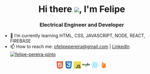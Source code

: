 <h1 align="center">Hi there <img src="https://raw.githubusercontent.com/kaueMarques/kaueMarques/master/hi.gif" width="30px">, I'm Felipe</h1>
<h3 align="center">Electrical Engineer and Developer</h3>

- 🌱 I’m currently learning HTML, CSS, JAVASCRIPT, NODE, REACT, FIREBASE
- 📫 How to reach me: ofelipepereira@gmail.com | <a href="https://www.linkedin.com/in/felipe-pereira-pinto/" target="blank">LinkedIn <img align="center" src="https://cdn.jsdelivr.net/npm/simple-icons@3.0.1/icons/linkedin.svg" alt="felipe-pereira-pinto" height="24" width="24" /></a>

<p align="center">
<img src="https://raw.githubusercontent.com/devicons/devicon/master/icons/html5/html5-plain.svg" alt="html5"  width="24" height="24"/>
<img src="https://raw.githubusercontent.com/devicons/devicon/master/icons/css3/css3-plain.svg" alt="css3"  width="24" height="24"/>
<img src="https://raw.githubusercontent.com/devicons/devicon/master/icons/javascript/javascript-original.svg" alt="javascript" width="24" height="24"/>
<img src="https://raw.githubusercontent.com/devicons/devicon/master/icons/nodejs/nodejs-original-wordmark.svg" alt="nodejs" width="24" height="24"/>  
<img src="https://raw.githubusercontent.com/devicons/devicon/master/icons/react/react-original.svg" alt="reactjs" width="24" height="24"/>  
<img src="https://raw.githubusercontent.com/devicons/devicon/master/icons/firebase/firebase-plain.svg" alt="firebase" width="24" height="24"/>
